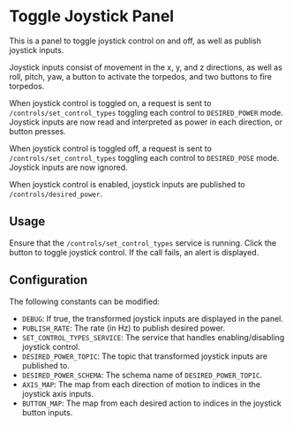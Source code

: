 # Toggle Joystick Panel
This is a panel to toggle joystick control on and off, as well as publish joystick inputs.

Joystick inputs consist of movement in the x, y, and z directions, as well as roll, pitch, yaw, a button to activate the torpedos, and two buttons to fire torpedos.

When joystick control is toggled on, a request is sent to `/controls/set_control_types` toggling each control to `DESIRED_POWER` mode. Joystick inputs are now read and interpreted as power in each direction, or button presses.

When joystick control is toggled off, a request is sent to `/controls/set_control_types` toggling each control to `DESIRED_POSE` mode. Joystick inputs are now ignored.

When joystick control is enabled, joystick inputs are published to `/controls/desired_power`.

## Usage
Ensure that the `/controls/set_control_types` service is running. Click the button to toggle joystick control. If the call fails, an alert is displayed.

## Configuration
The following constants can be modified:
- `DEBUG`: If true, the transformed joystick inputs are displayed in the panel.
- `PUBLISH_RATE`: The rate (in Hz) to publish desired power.
- `SET_CONTROL_TYPES_SERVICE`: The service that handles enabling/disabling joystick control.
- `DESIRED_POWER_TOPIC`: The topic that transformed joystick inputs are published to.
- `DESIRED_POWER_SCHEMA`: The schema name of `DESIRED_POWER_TOPIC`.
- `AXIS_MAP`: The map from each direction of motion to indices in the joystick axis inputs. 
- `BUTTON_MAP`: The map from each desired action to indices in the joystick button inputs.